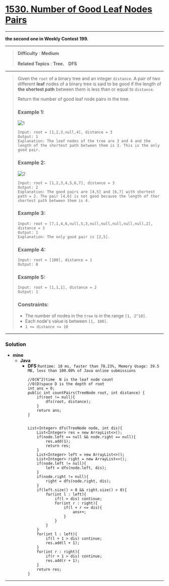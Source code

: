 # [1530. Number of Good Leaf Nodes Pairs](https://leetcode.com/problems/number-of-good-leaf-nodes-pairs/)

---

**the second one in Weekly Contest 199.**

---

> **Difficulty** : **Medium**
>
> **Related Topics** : **Tree**、 **DFS**

---

> Given the `root` of a binary tree and an integer `distance`. A pair of two different **leaf** nodes of a binary tree is said to be good if the length of **the shortest path** between them is less than or equal to `distance`.
>
> Return the number of good leaf node pairs in the tree.
>
>
>
> ### Example 1:
> ![1](https://assets.leetcode.com/uploads/2020/07/09/e1.jpg)
> ```
> Input: root = [1,2,3,null,4], distance = 3
> Output: 1
> Explanation: The leaf nodes of the tree are 3 and 4 and the length of the shortest path between them is 3. This is the only good pair.
> ```
>
> ### Example 2:
> ![2](https://assets.leetcode.com/uploads/2020/07/09/e2.jpg)
> ```
> Input: root = [1,2,3,4,5,6,7], distance = 3
> Output: 2
> Explanation: The good pairs are [4,5] and [6,7] with shortest path = 2. The pair [4,6] is not good because the length of ther shortest path between them is 4.
> ```
>
> ### Example 3:
> ```
> Input: root = [7,1,4,6,null,5,3,null,null,null,null,null,2], distance = 3
> Output: 1
> Explanation: The only good pair is [2,5].
> ```
>
> ### Example 4:
> ```
> Input: root = [100], distance = 1
> Output: 0
> ```
>
> ### Example 5:
> ```
> Input: root = [1,1,1], distance = 2
> Output: 1
> ```
>
> ### Constraints:
> * The number of nodes in the `tree` is in the range `[1, 2^10]`.
> * Each node's value is between `[1, 100]`.
> * `1 <= distance <= 10`

---

### Solution
* **mine**
  * **Java**
    * **DFS** `Runtime: 10 ms, faster than 78.23%, Memory Usage: 39.5 MB, less than 100.00% of Java online submissions`
      ```
      //O(N^2)time  N is the leaf node count
      //O(D)space D is the depth of root
      int ans = 0;
      public int countPairs(TreeNode root, int distance) {
          if(root != null){
              dfs(root, distance);
          }
          return ans;
      }


      List<Integer> dfs(TreeNode node, int dis){
          List<Integer> res = new ArrayList<>();
          if(node.left == null && node.right == null){
              res.add(1);
              return res;
          }
          List<Integer> left = new ArrayList<>();
          List<Integer> right = new ArrayList<>();
          if(node.left != null){
              left = dfs(node.left, dis);
          }
          if(node.right != null){
              right = dfs(node.right, dis);
          }
          if(left.size() > 0 && right.size() > 0){
              for(int l : left){
                  if(l > dis) continue;
                  for(int r : right){
                      if(l + r <= dis){
                          ans++;
                      }
                  }
              }
          }
          for(int l : left){
              if(l + 1 > dis) continue;
              res.add(l + 1);
          }
          for(int r : right){
              if(r + 1 > dis) continue;
              res.add(r + 1);
          }
          return res;
      }
      ```
      
      
---
